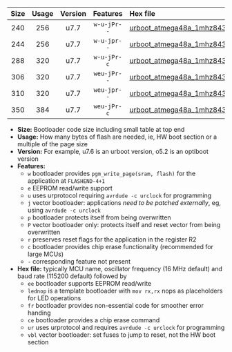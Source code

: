 |Size|Usage|Version|Features|Hex file|
|:-:|:-:|:-:|:-:|:--|
|240|256|u7.7|`w-u-jPr--`|[urboot_atmega48a_1mhz8432_9600bps_lednop_ur_vbl.hex](https://raw.githubusercontent.com/stefanrueger/urboot.hex/main/mcus/atmega48a/fcpu_1mhz8432/9600_bps/urboot_atmega48a_1mhz8432_9600bps_lednop_ur_vbl.hex)|
|244|256|u7.7|`w-u-jpr--`|[urboot_atmega48a_1mhz8432_9600bps_lednop_fr_ur_vbl.hex](https://raw.githubusercontent.com/stefanrueger/urboot.hex/main/mcus/atmega48a/fcpu_1mhz8432/9600_bps/urboot_atmega48a_1mhz8432_9600bps_lednop_fr_ur_vbl.hex)|
|288|320|u7.7|`w-u-jPr-c`|[urboot_atmega48a_1mhz8432_9600bps_lednop_fr_ce_ur_vbl.hex](https://raw.githubusercontent.com/stefanrueger/urboot.hex/main/mcus/atmega48a/fcpu_1mhz8432/9600_bps/urboot_atmega48a_1mhz8432_9600bps_lednop_fr_ce_ur_vbl.hex)|
|306|320|u7.7|`weu-jPr--`|[urboot_atmega48a_1mhz8432_9600bps_ee_lednop_ur_vbl.hex](https://raw.githubusercontent.com/stefanrueger/urboot.hex/main/mcus/atmega48a/fcpu_1mhz8432/9600_bps/urboot_atmega48a_1mhz8432_9600bps_ee_lednop_ur_vbl.hex)|
|310|320|u7.7|`weu-jpr--`|[urboot_atmega48a_1mhz8432_9600bps_ee_lednop_fr_ur_vbl.hex](https://raw.githubusercontent.com/stefanrueger/urboot.hex/main/mcus/atmega48a/fcpu_1mhz8432/9600_bps/urboot_atmega48a_1mhz8432_9600bps_ee_lednop_fr_ur_vbl.hex)|
|350|384|u7.7|`weu-jPr-c`|[urboot_atmega48a_1mhz8432_9600bps_ee_lednop_fr_ce_ur_vbl.hex](https://raw.githubusercontent.com/stefanrueger/urboot.hex/main/mcus/atmega48a/fcpu_1mhz8432/9600_bps/urboot_atmega48a_1mhz8432_9600bps_ee_lednop_fr_ce_ur_vbl.hex)|

- **Size:** Bootloader code size including small table at top end
- **Usage:** How many bytes of flash are needed, ie, HW boot section or a multiple of the page size
- **Version:** For example, u7.6 is an urboot version, o5.2 is an optiboot version
- **Features:**
  + `w` bootloader provides `pgm_write_page(sram, flash)` for the application at `FLASHEND-4+1`
  + `e` EEPROM read/write support
  + `u` uses urprotocol requiring `avrdude -c urclock` for programming
  + `j` vector bootloader: applications *need to be patched externally*, eg, using `avrdude -c urclock`
  + `p` bootloader protects itself from being overwritten
  + `P` vector bootloader only: protects itself and reset vector from being overwritten
  + `r` preserves reset flags for the application in the register R2
  + `c` bootloader provides chip erase functionality (recommended for large MCUs)
  + `-` corresponding feature not present
- **Hex file:** typically MCU name, oscillator frequency (16 MHz default) and baud rate (115200 default) followed by
  + `ee` bootloader supports EEPROM read/write
  + `lednop` is a template bootloader with `mov rx,rx` nops as placeholders for LED operations
  + `fr` bootloader provides non-essential code for smoother error handing
  + `ce` bootloader provides a chip erase command
  + `ur` uses urprotocol and requires `avrdude -c urclock` for programming
  + `vbl` vector bootloader: set fuses to jump to reset, not the HW boot section
